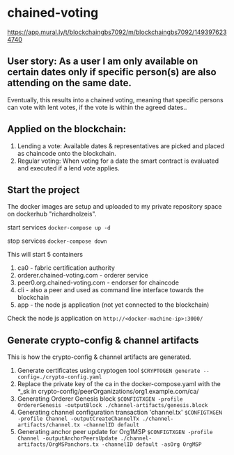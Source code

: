 # chained-voting

https://app.mural.ly/t/blockchaingbs7092/m/blockchaingbs7092/1493976234740

## User story: As a user I am only available on certain dates only if specific person(s) are also attending on the same date.

Eventually, this results into a chained voting, meaning that specific persons can vote with lent votes, if the vote is within the agreed dates..

## Applied on the blockchain: 

 1. Lending a vote: Available dates & representatives are picked and placed as chaincode onto the blockchain.
 2. Regular voting: When voting for a date the smart contract is evaluated and executed if a lend vote applies.

## Start the project

The docker images are setup and uploaded to my private repository space on dockerhub "richardholzeis".

start services
`docker-compose up -d`

stop services
`docker-compose down`

This will start 5 containers

1. ca0 - fabric certification authority 
2. orderer.chained-voting.com - orderer service
3. peer0.org.chained-voting.com - endorser for chaincode
4. cli - also a peer and used as command line interface towards the blockchain
5. app - the node js application (not yet connected to the blockchain)

Check the node js application on `http://<docker-machine-ip>:3000/`

## Generate crypto-config & channel artifacts
This is how the crypto-config & channel artifacts are generated.

1. Generate certificates using cryptogen tool
`$CRYPTOGEN generate --config=./crypto-config.yaml`
2. Replace the private key of the ca in the docker-compose.yaml with the *_sk in  crypto-config/peerOrganizations/org1.example.com/ca/
3. Generating Orderer Genesis block
`$CONFIGTXGEN -profile OrdererGenesis -outputBlock ./channel-artifacts/genesis.block`
4. Generating channel configuration transaction 'channel.tx'
`$CONFIGTXGEN -profile Channel -outputCreateChannelTx ./channel-artifacts/channel.tx -channelID default`
5. Generating anchor peer update for Org1MSP 
`$CONFIGTXGEN -profile Channel -outputAnchorPeersUpdate ./channel-artifacts/OrgMSPanchors.tx -channelID default -asOrg OrgMSP`
